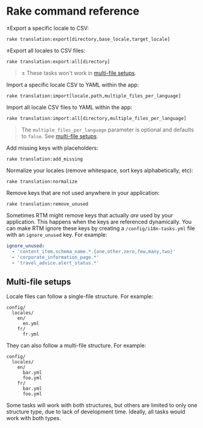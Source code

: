 # Rake command reference

±Export a specific locale to CSV:

```
rake translation:export[directory,base_locale,target_locale]
```

±Export all locales to CSV files:

```
rake translation:export:all[directory]
```

> ± These tasks won't work in [multi-file setups](#multi-file-setups).

Import a specific locale CSV to YAML within the app:

```
rake translation:import[locale,path,multiple_files_per_language]
```

Import all locale CSV files to YAML within the app:

```
rake translation:import:all[directory,multiple_files_per_language]
```

> The `multiple_files_per_language` parameter is optional and defaults to `false`. See [multi-file setups](#multi-file-setups).

Add missing keys with placeholders:

```
rake translation:add_missing
```

Normalize your locales (remove whitespace, sort keys alphabetically, etc):

```
rake translation:normalize
```

Remove keys that are not used anywhere in your application:

```
rake translation:remove_unused
```

Sometimes RTM might remove keys that actually _are_ used by your application. This happens when the keys are referenced dynamically. You can make RTM ignore these keys by creating a `/config/i18n-tasks.yml` file with an `ignore_unused` key. For example:

```yaml
ignore_unused:
  - 'content_item.schema_name.*.{one,other,zero,few,many,two}'
  - 'corporate_information_page.*'
  - 'travel_advice.alert_status.*'
```

## Multi-file setups

Locale files can follow a single-file structure. For example:

```
config/
  locales/
    en/
      en.yml
    fr/
      fr.yml
```

They can also follow a multi-file structure. For example:

```
config/
  locales/
    en/
      bar.yml
      foo.yml
    fr/
      bar.yml
      foo.yml
```

Some tasks will work with both structures, but others are limited to only one structure type, due to lack of development time. Ideally, all tasks would work with both types.
